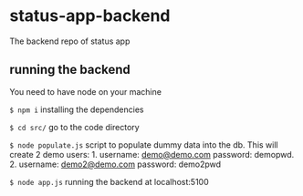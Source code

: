 # status-app-backend
The backend repo of status app

## running the backend
You need to have node on your machine

`$ npm i` installing the dependencies

`$ cd src/` go to the code directory

`$ node populate.js` script to populate dummy data into the db. This will create 2 demo users: 1. username: demo@demo.com password: demopwd. 2. username: demo2@demo.com password: demo2pwd

`$ node app.js` running the backend at localhost:5100


